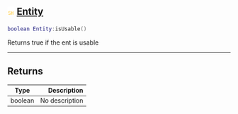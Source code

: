 ## ![shared](.gitbook/assets/shared.png) [Entity](home/Entity)



```lua
boolean Entity:isUsable()
```

Returns true if the ent is usable


------
## Returns

| Type   | Description |
| ------ | ----------: |
| boolean | No description |

